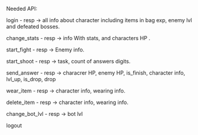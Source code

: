 Needed API:

login - resp -> all info about character including items in bag exp, enemy lvl and defeated bosses.

change_stats - resp -> info With stats, and characters HP .

start_fight - resp -> Enemy info.

start_shoot - resp -> task, count of answers digits.

send_answer - resp -> characrer HP, enemy HP, is_finish, character info, lvl_up, is_drop, drop

wear_item - resp -> character info, wearing info.

delete_item - resp -> character info, wearing info.

change_bot_lvl - resp -> bot lvl

logout